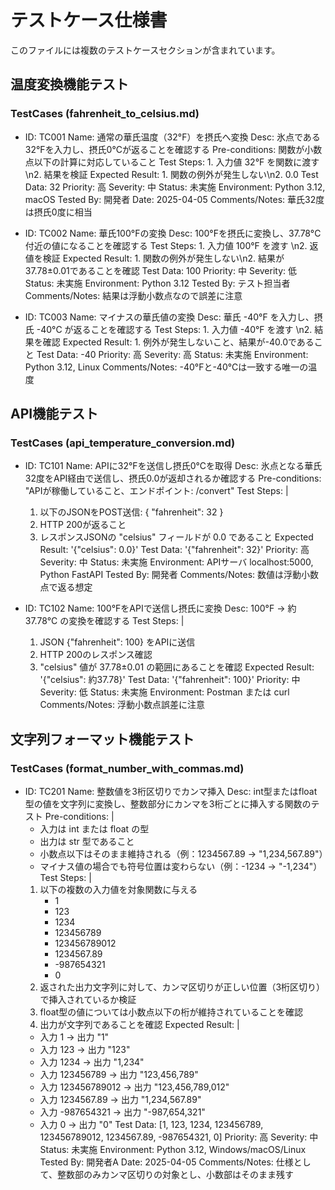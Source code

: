 # テストケース仕様書

このファイルには複数のテストケースセクションが含まれています。

## 温度変換機能テスト

### TestCases (fahrenheit_to_celsius.md)
- ID: TC001
  Name: 通常の華氏温度（32°F）を摂氏へ変換
  Desc: 氷点である32°Fを入力し、摂氏0°Cが返ることを確認する
  Pre-conditions: 関数が小数点以下の計算に対応していること
  Test Steps: 1. 入力値 32°F を関数に渡す\n2. 結果を検証
  Expected Result: 1. 関数の例外が発生しない\n2. 0.0
  Test Data: 32
  Priority: 高
  Severity: 中
  Status: 未実施
  Environment: Python 3.12, macOS
  Tested By: 開発者
  Date: 2025-04-05
  Comments/Notes: 華氏32度は摂氏0度に相当

- ID: TC002
  Name: 華氏100°Fの変換
  Desc: 100°Fを摂氏に変換し、37.78°C付近の値になることを確認する
  Test Steps: 1. 入力値 100°F を渡す \n2. 返値を検証
  Expected Result: 1. 関数の例外が発生しない\n2. 結果が37.78±0.01であることを確認
  Test Data: 100
  Priority: 中
  Severity: 低
  Status: 未実施
  Environment: Python 3.12
  Tested By: テスト担当者
  Comments/Notes: 結果は浮動小数点なので誤差に注意

- ID: TC003
  Name: マイナスの華氏値の変換
  Desc: 華氏 -40°F を入力し、摂氏 -40°C が返ることを確認する
  Test Steps: 1. 入力値 -40°F を渡す \n2. 結果を確認
  Expected Result: 1. 例外が発生しないこと、結果が-40.0であること
  Test Data: -40
  Priority: 高
  Severity: 高
  Status: 未実施
  Environment: Python 3.12, Linux
  Comments/Notes: -40°Fと-40°Cは一致する唯一の温度

## API機能テスト

### TestCases (api_temperature_conversion.md)
- ID: TC101
  Name: APIに32°Fを送信し摂氏0°Cを取得
  Desc: 氷点となる華氏32度をAPI経由で送信し、摂氏0.0が返却されるか確認する
  Pre-conditions: "APIが稼働していること、エンドポイント: /convert"
  Test Steps: |
    1. 以下のJSONをPOST送信:
       {
         "fahrenheit": 32
       }
    2. HTTP 200が返ること
    3. レスポンスJSONの "celsius" フィールドが 0.0 であること
  Expected Result: '{"celsius": 0.0}'
  Test Data: '{"fahrenheit": 32}'
  Priority: 高
  Severity: 中
  Status: 未実施
  Environment: APIサーバ localhost:5000, Python FastAPI
  Tested By: 開発者
  Comments/Notes: 数値は浮動小数点で返る想定

- ID: TC102
  Name: 100°FをAPIで送信し摂氏に変換
  Desc: 100°F -> 約37.78°C の変換を確認する
  Test Steps: |
    1. JSON {"fahrenheit": 100} をAPIに送信
    2. HTTP 200のレスポンス確認
    3. "celsius" 値が 37.78±0.01 の範囲にあることを確認
  Expected Result: '{"celsius": 約37.78}'
  Test Data: '{"fahrenheit": 100}'
  Priority: 中
  Severity: 低
  Status: 未実施
  Environment: Postman または curl
  Comments/Notes: 浮動小数点誤差に注意

## 文字列フォーマット機能テスト

### TestCases (format_number_with_commas.md)
- ID: TC201
  Name: 整数値を3桁区切りでカンマ挿入
  Desc: int型またはfloat型の値を文字列に変換し、整数部分にカンマを3桁ごとに挿入する関数のテスト
  Pre-conditions: |
    - 入力は int または float の型
    - 出力は str 型であること
    - 小数点以下はそのまま維持される（例：1234567.89 → "1,234,567.89"）
    - マイナス値の場合でも符号位置は変わらない（例：-1234 → "-1,234"）
  Test Steps: |
    1. 以下の複数の入力値を対象関数に与える
        - 1
        - 123
        - 1234
        - 123456789
        - 123456789012
        - 1234567.89
        - -987654321
        - 0
    2. 返された出力文字列に対して、カンマ区切りが正しい位置（3桁区切り）で挿入されているか検証
    3. float型の値については小数点以下の桁が維持されていることを確認
    4. 出力が文字列であることを確認
  Expected Result: |
    - 入力 1 → 出力 "1"
    - 入力 123 → 出力 "123"
    - 入力 1234 → 出力 "1,234"
    - 入力 123456789 → 出力 "123,456,789"
    - 入力 123456789012 → 出力 "123,456,789,012"
    - 入力 1234567.89 → 出力 "1,234,567.89"
    - 入力 -987654321 → 出力 "-987,654,321"
    - 入力 0 → 出力 "0"
  Test Data: [1, 123, 1234, 123456789, 123456789012, 1234567.89, -987654321, 0]
  Priority: 高
  Severity: 中
  Status: 未実施
  Environment: Python 3.12, Windows/macOS/Linux
  Tested By: 開発者A
  Date: 2025-04-05
  Comments/Notes: 仕様として、整数部のみカンマ区切りの対象とし、小数部はそのまま残す
